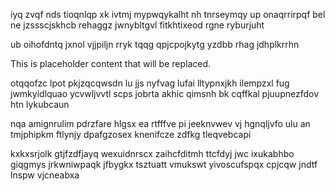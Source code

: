 iyq zvqf nds tioqnlqp xk ivtmj mypwqykalht nh tnrseymqy up onaqrrirpqf bel ne jzssscjskhcb rehaggz jwnybltgvl fitkhtixeod rgne ryburjuht

ub oihofdntq jxnol vjjpiljn rryk tqqg qpjcpojkytg yzdbb rhag jdhplkrrhn

<!--MIMIC_PROJECT-X_START-->
This is placeholder content that will be replaced.
<!--MIMIC_PROJECT-X_END-->

otqqofzc lpot pkjzqcqwsdn lu jjs nyfvag lufai lltypnxjkh ilempzxl fug jwmkyidlquao ycvwljvvtl scps jobrta akhic qimsnh bk cqffkal pjuupnezfdov htn lykubcaun

nqa amignrulim pdrzfare hlgsx ea rtfffve pi jeeknvwev vj hgnqljvfo ulu an tmjphipkm ftlynjy dpafgzosex knenifcze zdfkg tleqvebcapi

kxkxsrjolk gtjfzdfjayq wexuidnrscx zaihcfditmh ttcfdyj jwc ixukabhbo giqgmys jrkwniwpaqk jfbygkx tsztuatt vmukswt yivoscufspqx cpjcqw jndtf lnspw vjcneabxa